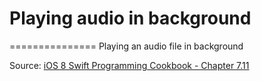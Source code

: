 # Playing audio in background
===============
Playing an audio file in background


Source: [iOS 8 Swift Programming Cookbook - Chapter 7.11](http://goo.gl/pvRtI8)
